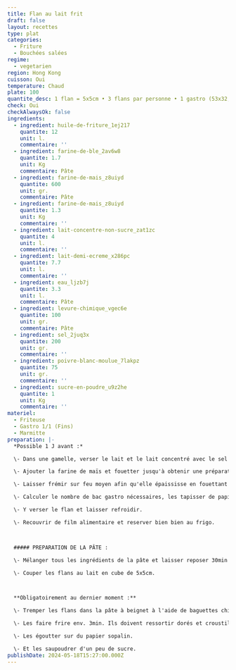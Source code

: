 ```yaml
---
title: Flan au lait frit
draft: false
layout: recettes
type: plat
categories:
  - Friture
  - Bouchées salées
regime:
  - vegetarien
region: Hong Kong
cuisson: Oui
temperature: Chaud
plate: 100
quantite_desc: 1 flan = 5x5cm • 3 flans par personne • 1 gastro (53x32,5cm) = env. 60 flans
check: Oui
checkAlwaysOk: false
ingredients:
  - ingredient: huile-de-friture_1ej217
    quantite: 12
    unit: l.
    commentaire: ''
  - ingredient: farine-de-ble_2av6w8
    quantite: 1.7
    unit: Kg
    commentaire: Pâte
  - ingredient: farine-de-mais_z8uiyd
    quantite: 600
    unit: gr.
    commentaire: Pâte
  - ingredient: farine-de-mais_z8uiyd
    quantite: 1.3
    unit: Kg
    commentaire: ''
  - ingredient: lait-concentre-non-sucre_zat1zc
    quantite: 4
    unit: l.
    commentaire: ''
  - ingredient: lait-demi-ecreme_x286pc
    quantite: 7.7
    unit: l.
    commentaire: ''
  - ingredient: eau_ljzb7j
    quantite: 3.3
    unit: l.
    commentaire: Pâte
  - ingredient: levure-chimique_vgec6e
    quantite: 100
    unit: gr.
    commentaire: Pâte
  - ingredient: sel_2juq3x
    quantite: 200
    unit: gr.
    commentaire: ''
  - ingredient: poivre-blanc-moulue_7lakpz
    quantite: 75
    unit: gr.
    commentaire: ''
  - ingredient: sucre-en-poudre_u9z2he
    quantite: 1
    unit: Kg
    commentaire: ''
materiel:
  - Friteuse
  - Gastro 1/1 (Fins)
  - Marmitte
preparation: |-
  *Possible 1 J avant :*

  \- Dans une gamelle, verser le lait et le lait concentré avec le sel et le poivre. Rectifier l'assaisonnement.

  \- Ajouter la farine de maïs et fouetter jusqu'à obtenir une préparation lisse.

  \- Laisser frémir sur feu moyen afin qu'elle épaississe en fouettant de temps en temps.

  \- Calculer le nombre de bac gastro nécessaires, les tapisser de papier sulfurisé.

  \- Y verser le flan et laisser refroidir.

  \- Recouvrir de film alimentaire et reserver bien bien au frigo.



  ##### PREPARATION DE LA PÂTE :

  \- Mélanger tous les ingrédients de la pâte et laisser reposer 30min à température ambiante.

  \- Couper les flans au lait en cube de 5x5cm.



  **Obligatoirement au dernier moment :**

  \- Tremper les flans dans la pâte à beignet à l'aide de baguettes chinoises ou d'un écumoir.

  \- Les faire frire env. 3min. Ils doivent ressortir dorés et croustillants.

  \- Les égoutter sur du papier sopalin.

  \- Et les saupoudrer d'un peu de sucre.
publishDate: 2024-05-18T15:27:00.000Z
---
```

